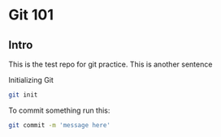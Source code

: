# Git 101
## Intro


This is the test repo for git practice.
This is another sentence

Initializing Git

```sh
git init
```

To commit something run this:

```sh
git commit -m 'message here'
```

